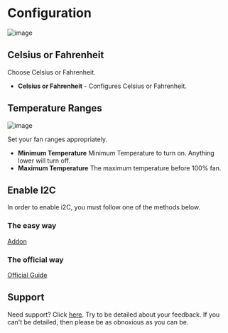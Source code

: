 # Configuration

![image](https://raw.githubusercontent.com/adamoutler/HassOSArgonOneAddon/main/gitResources/linearsettings.png)

## Celsius or Fahrenheit

Choose Celsius or Fahrenheit.

- **Celsius or Fahrenheit** - Configures Celsius or Fahrenheit.

## Temperature Ranges

![image](https://raw.githubusercontent.com/adamoutler/HassOSArgonOneAddon/main/gitResources/argonlinear.png)

Set your fan ranges appropriately.

- **Minimum Temperature** Minimum Temperature to turn on. Anything lower will turn off.
- **Maximum Temperature** The maximum temperature before 100% fan.

## Enable I2C

In order to enable i2C, you must follow one of the methods below.

### The easy way

[Addon](https://community.home-assistant.io/t/add-on-hassos-i2c-configurator/264167)

### The official way

[Official Guide](https://www.home-assistant.io/hassio/enable_i2c/)

## Support

Need support? Click [here](https://community.home-assistant.io/t/argon-one-active-cooling-addon/262598/8).
Try to be detailed about your feedback.
If you can't be detailed, then please be as obnoxious as you can be.
